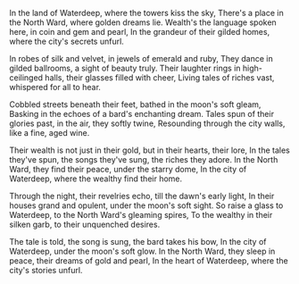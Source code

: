 In the land of Waterdeep, where the towers kiss the sky,
There's a place in the North Ward, where golden dreams lie.
Wealth's the language spoken here, in coin and gem and pearl,
In the grandeur of their gilded homes, where the city's secrets unfurl.

In robes of silk and velvet, in jewels of emerald and ruby,
They dance in gilded ballrooms, a sight of beauty truly.
Their laughter rings in high-ceilinged halls, their glasses filled with cheer,
Living tales of riches vast, whispered for all to hear.

Cobbled streets beneath their feet, bathed in the moon's soft gleam,
Basking in the echoes of a bard's enchanting dream.
Tales spun of their glories past, in the air, they softly twine,
Resounding through the city walls, like a fine, aged wine.

Their wealth is not just in their gold, but in their hearts, their lore,
In the tales they've spun, the songs they've sung, the riches they adore.
In the North Ward, they find their peace, under the starry dome,
In the city of Waterdeep, where the wealthy find their home.

Through the night, their revelries echo, till the dawn's early light,
In their houses grand and opulent, under the moon's soft sight.
So raise a glass to Waterdeep, to the North Ward's gleaming spires,
To the wealthy in their silken garb, to their unquenched desires.

The tale is told, the song is sung, the bard takes his bow,
In the city of Waterdeep, under the moon's soft glow.
In the North Ward, they sleep in peace, their dreams of gold and pearl,
In the heart of Waterdeep, where the city's stories unfurl.
